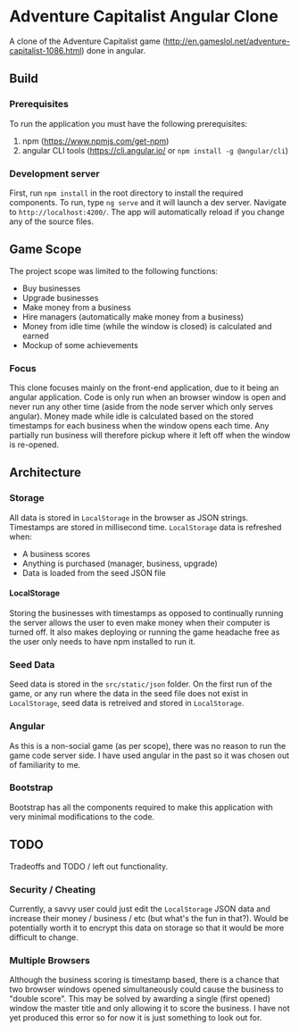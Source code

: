 # Adventure Capitalist Angular Clone

A clone of the Adventure Capitalist game (http://en.gameslol.net/adventure-capitalist-1086.html) done in angular. 

## Build

### Prerequisites

To run the application you must have the following prerequisites:
1. npm (https://www.npmjs.com/get-npm)
2. angular CLI tools (https://cli.angular.io/ or `npm install -g @angular/cli`)

### Development server

First, run `npm install` in the root directory to install the required components. To run, type `ng serve` and it will launch a dev server. Navigate to `http://localhost:4200/`. The app will automatically reload if you change any of the source files.

## Game Scope

The project scope was limited to the following functions:
- Buy businesses
- Upgrade businesses
- Make money from a business
- Hire managers (automatically make money from a business)
- Money from idle time (while the window is closed) is calculated and earned
- Mockup of some achievements

### Focus

This clone focuses mainly on the front-end application, due to it being an angular application. Code is only run when an browser window is open and never run any other time (aside from the node server which only serves angular). Money made while idle is calculated based on the stored timestamps for each business when the window opens each time. Any partially run business will therefore pickup where it left off when the window is re-opened.

## Architecture

### Storage

All data is stored in `LocalStorage` in the browser as JSON strings. Timestamps are stored in millisecond time. `LocalStorage` data is refreshed when:
- A business scores
- Anything is purchased (manager, business, upgrade)
- Data is loaded from the seed JSON file

#### LocalStorage

Storing the businesses with timestamps as opposed to continually running the server allows the user to even make money when their computer is turned off. It also makes deploying or running the game headache free as the user only needs to have npm installed to run it.

### Seed Data

Seed data is stored in the `src/static/json` folder. On the first run of the game, or any run where the data in the seed file does not exist in `LocalStorage`, seed data is retreived and stored in `LocalStorage`.

### Angular

As this is a non-social game (as per scope), there was no reason to run the game code server side. I have used angular in the past so it was chosen out of familiarity to me.

### Bootstrap

Bootstrap has all the components required to make this application with very minimal modifications to the code.

## TODO

Tradeoffs and TODO / left out functionality.

### Security / Cheating

Currently, a savvy user could just edit the `LocalStorage` JSON data and increase their money / business / etc (but what's the fun in that?). Would be potentially worth it to encrypt this data on storage so that it would be more difficult to change. 

### Multiple Browsers

Although the business scoring is timestamp based, there is a chance that two browser windows opened simultaneously could cause the business to "double score". This may be solved by awarding a single (first opened) window the master title and only allowing it to score the business. I have not yet produced this error so for now it is just something to look out for.
